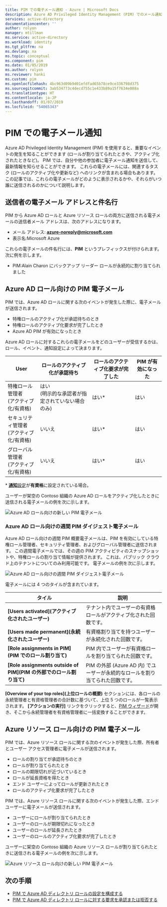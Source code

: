 ```yaml
---
title: PIM での電子メール通知 - Azure | Microsoft Docs
description: Azure AD Privileged Identity Management (PIM) でのメール通知について説明します。
services: active-directory
documentationcenter: ''
author: rolyon
manager: mtillman
ms.service: active-directory
ms.workload: identity
ms.tgt_pltfrm: na
ms.devlang: na
ms.topic: conceptual
ms.component: pim
ms.date: 01/05/2019
ms.author: rolyon
ms.reviewer: hanki
ms.custom: pim
ms.openlocfilehash: 4bc963d09b9d01efdfad65b78ce9ce336798d375
ms.sourcegitcommit: 3ab534773c4decd755c1e433b89a15f7634e088a
ms.translationtype: HT
ms.contentlocale: ja-JP
ms.lasthandoff: 01/07/2019
ms.locfileid: "54065343"
---
```

# <a name="email-notifications-in-pim"></a>PIM での電子メール通知

Azure AD Privileged Identity Management (PIM) を使用すると、重要なイベントの発生を知ることができます (ロールが割り当てられたときや、アクティブ化されたときなど)。 PIM では、自分や他の参加者に電子メール通知を送信して、最新情報を知らせることができます。 これらの電子メールには、関連するタスク (ロールのアクティブ化や更新など) へのリンクが含まれる場合もあります。 この記事では、これらの電子メールがどのように表示されるかや、それらがいつ誰に送信されるのかについて説明します。

## <a name="sender-email-address-and-subject-line"></a>送信者の電子メール アドレスと件名行

PIM から Azure AD ロールと Azure リソース ロールの両方に送信される電子メールの送信者メール アドレスは、次のアドレスになります。

- メール アドレス:  **azure-noreply@microsoft.com**
- 表示名:Microsoft Azure

これらの電子メールの件名行には、**PIM** というプレフィックスが付けられます。 次に例を示します。

- PIM:Alain Charon にバックアップ リーダー ロールが永続的に割り当てられました

## <a name="pim-emails-for-azure-ad-roles"></a>Azure AD ロール向けの PIM 電子メール

PIM では、Azure AD ロールに関する次のイベントが発生した際に、電子メールが送信されます。

- 特権ロールのアクティブ化が承認待ちのとき
- 特権ロールのアクティブ化要求が完了したとき
- Azure AD PIM が有効になったとき

Azure AD ロールに対するこれらの電子メールをどのユーザーが受信するかは、ロール、イベント、通知設定によって決まります。

| User | ロールのアクティブ化が承認待ち | ロールのアクティブ化要求が完了した | PIM が有効になった |
| --- | --- | --- | --- |
| 特権ロール管理者</br>(アクティブ化/有資格) | はい</br>(明示的な承認者が指定されていない場合のみ) | はい* | はい |
| セキュリティ管理者</br>(アクティブ化/有資格) | いいえ  | はい* | はい |
| グローバル管理者</br>(アクティブ化/有資格) | いいえ  | はい* | はい |

\* [**通知**設定](pim-how-to-change-default-settings.md#notifications)が**有資格**に設定されている場合。

ユーザーが架空の Contoso 組織の Azure AD ロールをアクティブ化したときに送信される電子メールの例を次に示します。

![Azure AD ロール向けの新しい PIM 電子メール](./media/pim-email-notifications/email-directory-new.png)

### <a name="weekly-pim-digest-email-for-azure-ad-roles"></a>Azure AD ロール向けの週間 PIM ダイジェスト電子メール

Azure AD ロール向けの週間 PIM 概要電子メールは、PIM を有効にしている特権ロール管理者、セキュリティ管理者、およびグローバル管理者に送信されます。 この週間電子メールでは、その週の PIM アクティビティのスナップショットや、特権ロールの割り当て情報が提供されます。 これは、パブリック クラウド上のテナントについてのみ利用可能です。 電子メールの例を次に示します。

![Azure AD ロール向けの週間 PIM ダイジェスト電子メール](./media/pim-email-notifications/email-directory-weekly.png)

電子メールには 4 つのタイルが含まれています。

| タイル | 説明 |
| --- | --- |
| **[Users activated]\(アクティブ化されたユーザー\)** | テナント内でユーザーの有資格ロールがアクティブ化された回数です。 |
| **[Users made permanent]\(永続化されたユーザー\)** | 有資格割り当てを持つユーザーが永続化された回数です。 |
| **[Role assignments in PIM]\(PIM でのロール割り当て\)** | PIM 内でユーザーが有資格ロールを割り当てられた回数です。 |
| **[Role assignments outside of PIM]\(PIM の外部でのロール割り当て\)** | PIM の外部 (Azure AD 内) でユーザーが永続的なロールを割り当てられた回数です。 |

**[Overview of your top roles]\(上位ロールの概要\)** セクションには、各ロールの永続管理者と有資格管理者の合計数に基づいて、上位 5 つのロールが一覧表示されます。 **[アクションの実行]** リンクをクリックすると、[PIM ウィザード](pim-security-wizard.md)が開き、そこから永続管理者を有資格管理者に一括変換することができます。

## <a name="pim-emails-for-azure-resource-roles"></a>Azure リソース ロール向けの PIM 電子メール

PIM では、Azure リソース ロールに関する次のイベントが発生した際、所有者とユーザー アクセス管理者に電子メールが送信されます。

- ロールの割り当てが承認待ちのとき
- ロールが割り当てられたとき
- ロールの期限切れが近づいているとき
- ロールが延長資格を得たとき
- エンド ユーザーによってロールが更新されたとき
- ロールのアクティブ化要求が完了したとき

PIM では、Azure リソース ロールに関する次のイベントが発生した際、エンド ユーザーに電子メールが送信されます。

- ユーザーにロールが割り当てられたとき
- ユーザーのロールが期限切れになったとき
- ユーザーのロールが延長されたとき
- ユーザーのロールのアクティブ化要求が完了したとき

ユーザーに架空の Contoso 組織の Azure リソース ロールが割り当てられたときに送信される電子メールの例を次に示します。

![Azure リソース ロール向けの新しい PIM 電子メール](./media/pim-email-notifications/email-resources-new.png)

## <a name="next-steps"></a>次の手順

- [PIM で Azure AD ディレクトリ ロールの設定を構成する](pim-how-to-change-default-settings.md)
- [PIM で Azure AD ディレクトリ ロールに対する要求を承認または拒否する](azure-ad-pim-approval-workflow.md)
